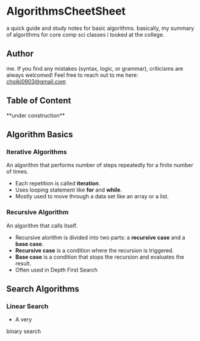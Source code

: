 # AlgorithmsCheetSheet
a quick guide and study notes for basic algorithms. basically, my summary of algorithms for core comp sci classes i tooked at the college.

## Author
me. If you find any mistakes (syntax, logic, or grammar), criticisms are always welcomed! Feel free to reach out to me here: choikj0903@gmail.com

## Table of Content
\*\*under construction\*\*

## Algorithm Basics
### Iterative Algorithms
An algorithm that performs number of steps repeatedly for a finite number of times. 
* Each repetition is called **iteration**.
* Uses looping statement like **for** and **while**.
* Mostly used to move through a data set like an array or a list. 


### Recursive Algorithm
An algorithm that calls itself.
* Recursive alorithm is divided into two parts: a **recursive case** and a **base case**.
* **Recursive case** is a condition where the recursion is triggered.
* **Base case** is a condition that stops the recursion and evaluates the result.
* Often used in Depth First Search

## Search Algorithms
### Linear Search
* A very


binary search
